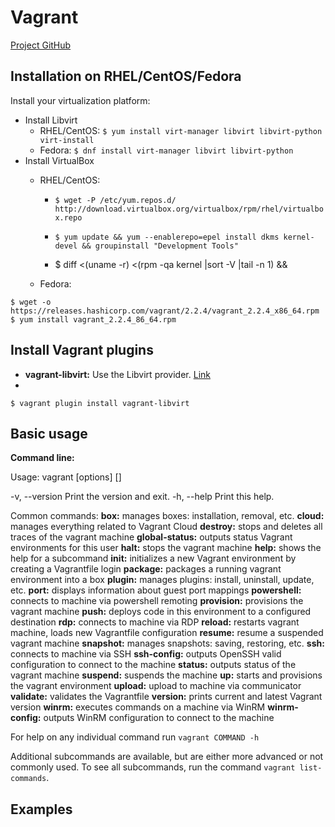# Vagrant

[Project GitHub](https://github.com/hashicorp/vagrant)

## Installation on RHEL/CentOS/Fedora

Install your virtualization platform:

- Install Libvirt
    - RHEL/CentOS: `$ yum install virt-manager libvirt libvirt-python virt-install`
    - Fedora: `$ dnf install virt-manager libvirt libvirt-python`
- Install VirtualBox
    - RHEL/CentOS:

        - `$ wget -P /etc/yum.repos.d/ http://download.virtualbox.org/virtualbox/rpm/rhel/virtualbox.repo`

        - `$ yum update && yum --enablerepo=epel install dkms kernel-devel && groupinstall "Development Tools"`
        - $ diff <(uname -r) <(rpm -qa kernel |sort -V |tail -n 1) &&
    - Fedora:

`$ wget -o https://releases.hashicorp.com/vagrant/2.2.4/vagrant_2.2.4_x86_64.rpm
$ yum install vagrant_2.2.4_86_64.rpm`

## Install Vagrant plugins

- **vagrant-libvirt:** Use the Libvirt provider. [Link](https://github.com/vagrant-libvirt/vagrant-libvirt)
- 

`$ vagrant plugin install vagrant-libvirt`

## Basic usage

**Command line:**

Usage: vagrant [options] <command> [<args>]

-v, --version                    Print the version and exit.
-h, --help                       Print this help.

Common commands:
**box:** manages boxes: installation, removal, etc.
**cloud:** manages everything related to Vagrant Cloud
**destroy:** stops and deletes all traces of the vagrant machine
**global-status:** outputs status Vagrant environments for this user
**halt:** stops the vagrant machine
**help:** shows the help for a subcommand
**init:** initializes a new Vagrant environment by creating a Vagrantfile
login
**package:** packages a running vagrant environment into a box
**plugin:** manages plugins: install, uninstall, update, etc.
**port:** displays information about guest port mappings
**powershell:** connects to machine via powershell remoting
**provision:** provisions the vagrant machine
**push:** deploys code in this environment to a configured destination
**rdp:** connects to machine via RDP
**reload:** restarts vagrant machine, loads new Vagrantfile configuration
**resume:** resume a suspended vagrant machine
**snapshot:** manages snapshots: saving, restoring, etc.
**ssh:** connects to machine via SSH
**ssh-config:** outputs OpenSSH valid configuration to connect to the machine
**status:** outputs status of the vagrant machine
**suspend:** suspends the machine
**up:** starts and provisions the vagrant environment
**upload:** upload to machine via communicator
**validate:** validates the Vagrantfile
**version:** prints current and latest Vagrant version
**winrm:** executes commands on a machine via WinRM
**winrm-config:** outputs WinRM configuration to connect to the machine

For help on any individual command run `vagrant COMMAND -h`

Additional subcommands are available, but are either more advanced
or not commonly used. To see all subcommands, run the command
`vagrant list-commands`.

## Examples
